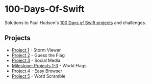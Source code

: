 # 100-Days-Of-Swift
Solutions to Paul Hudson's [100 Days of Swift projects](https://www.hackingwithswift.com/100) and challenges.

Projects                                                                                                                                                          
---   
- [Project 1](Project1) - Storm Viewer
- [Project 2](Project2) - Guess the Flag
- [Project 3](Project3) - Social Media
- [Milestone: Projects 1-3](WorldFlags) - World Flags
- [Project 4](Project4) - Easy Browser
- [Project 5](Project5) - Word Scramble
